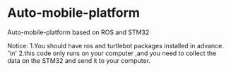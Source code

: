 # Auto-mobile-platform
Auto-mobile-platform based on ROS and STM32

Notice: 
1.You should have ros and turtlebot packages installed in advance. '\n'
2.this code only runs on your computer ,and you need to collect the data on the STM32 and send it to your computer. 
